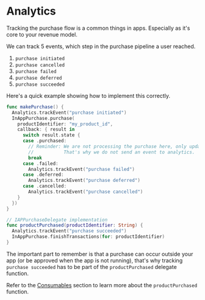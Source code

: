 # Analytics
Tracking the purchase flow is a common things in apps. Especially as it's core to your revenue model.

We can track 5 events, which step in the purchase pipeline a user reached.
1. `purchase initiated`
2. `purchase cancelled`
3. `purchase failed`
4. `purchase deferred`
5. `purchase succeeded`

Here's a quick example showing how to implement this correctly.

``` swift
func makePurchase() {
  Analytics.trackEvent("purchase initiated")
  InAppPurchase.purchase(
    productIdentifier: "my_product_id",
    callback: { result in
      switch result.state {
      case .purchased:
        // Reminder: We are not processing the purchase here, only updating your UI.
        //           That's why we do not send an event to analytics.
        break
      case .failed:
        Analytics.trackEvent("purchase failed")
      case .deferred:
        Analytics.trackEvent("purchase deferred")
      case .cancelled:
        Analytics.trackEvent("purchase cancelled")
    }
  })
}

// IAPPurchaseDelegate implementation
func productPurchased(productIdentifier: String) {
  Analytics.trackEvent("purchase succeeded")
  InAppPurchase.finishTransactions(for: productIdentifier)
}
```

The important part to remember is that a purchase can occur outside your app (or be approved when the app is not running), that's why tracking `purchase succeeded` has to be part of the `productPurchased` delegate function.
 
Refer to the [Consumables](handling-purchases.html#consumables) section to learn more about the `productPurchased` function.

